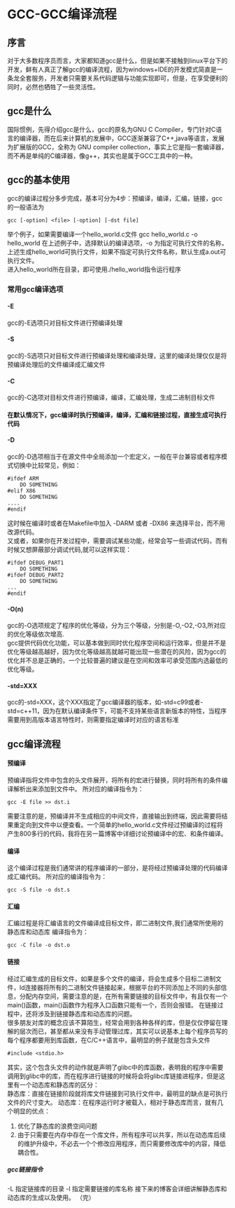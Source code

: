 # GCC-GCC编译流程
## 序言
对于大多数程序员而言，大家都知道gcc是什么，但是如果不接触到linux平台下的开发，鲜有人真正了解gcc的编译流程，因为windows+IDE的开发模式简直是一条龙全套服务，开发者只需要关系代码逻辑与功能实现即可，但是，在享受便利的同时，必然也牺牲了一些灵活性。

## gcc是什么
国际惯例，先得介绍gcc是什么，gcc的原名为GNU C Compiler，专门针对C语言的编译器，而在后来计算机的发展中，GCC逐渐兼容了C++,java等语言，发展为扩展版的GCC，全称为 GNU compiler collection，事实上它是指一套编译器，而不再是单纯的C编译器，像g++，其实也是属于GCC工具中的一种。

## gcc的基本使用
gcc的编译过程分多步完成，基本可分为4步：预编译，编译，汇编，链接，gcc的一般语法为

    gcc [-option] <file> [-option] [-dst file]
举个例子，如果需要编译一个hello_world.c文件
    gcc hello_world.c -o hello_world
在上述例子中，选择默认的编译选项，-o 为指定可执行文件的名称，上述生成hello_world可执行文件，如果不指定可执行文件名称，默认生成a.out可执行文件。  
进入hello_world所在目录，即可使用./hello_world指令运行程序

### 常用gcc编译选项
#### -E
gcc的-E选项只对目标文件进行预编译处理
#### -S
gcc的-S选项只对目标文件进行预编译处理和编译处理，这里的编译处理仅仅是将预编译处理后的文件编译成汇编文件
#### -C
gcc的-C选项对目标文件进行预编译，编译，汇编处理，生成二进制目标文件
#### 在默认情况下，gcc编译时执行预编译，编译，汇编和链接过程，直接生成可执行代码
#### -D
gcc的-D选项相当于在源文件中全局添加一个宏定义，一般在平台兼容或者程序模式切换中比较常见，例如：

    #ifdef ARM
        DO SOMETHING
    #elif X86
        DO SOMETHING
    ....
    #endif
这时候在编译时或者在Makefile中加入 -DARM 或者 -DX86 来选择平台，而不用改源代码。   
又或者，如果你在开发过程中，需要调试某些功能，经常会写一些调试代码，而有时候又想屏蔽部分调试代码,就可以这样实现：

    #ifdef DEBUG_PART1
        DO SOMETHING
    #ifdef DEBUG_PART2
        DO SOMETHING 
    ...
    #endif
#### -O(n)
gcc的-O选项规定了程序的优化等级，分为三个等级，分别是-O,-O2,-O3,所对应的优化等级依次增高.  
gcc提供代码优化功能，可以基本做到同时优化程序空间和运行效率，但是并不是优化等级越高越好，因为优化等级越高就越可能出现一些潜在的风险，因为gcc的优化并不总是正确的，一个比较普遍的建议是在空间和效率可承受范围内选最低的优化等级。
#### -std=XXX
gcc的-std=XXX，这个XXX指定了gcc编译器的版本，如-std=c99或者-std=c++11，因为在默认编译条件下，可能不支持某些语言新版本的特性，当程序需要用到高版本语言特性时，则需要指定编译时对应的语言标准
## gcc编译流程
#### 预编译
预编译指将文件中包含的头文件展开，将所有的宏进行替换，同时将所有的条件编译解析出来添加到文件中。
所对应的编译指令为：

    gcc -E file >> dst.i
需要注意的是，预编译并不生成相应的中间文件，直接输出到终端，因此需要将结果重定向到文件中以便查看。一个简单的hello_world.c文件经过预编译的过程将产生800多行的代码，我将在另一篇博客中详细讨论预编译中的宏、和条件编译。
#### 编译
这个编译过程是我们通常讲的程序编译的一部分，是将经过预编译处理的代码编译成汇编代码。
所对应的编译指令为：

    gcc -S file -o dst.s
#### 汇编
汇编过程是将汇编语言的文件编译成目标文件，即二进制文件,我们通常所使用的静态库和动态库
编译指令为：

    gcc -C file -o dst.o
#### 链接
经过汇编生成的目标文件，如果是多个文件的编译，将会生成多个目标二进制文件，ld连接器将所有的二进制文件链接起来，根据平台的不同添加上不同的头部信息，分配内存空间，需要注意的是，在所有需要链接的目标文件中，有且仅有一个main()函数，main()函数作为程序入口函数只能有一个，否则会报错。
在链接过程中，还将涉及到链接静态库和动态库的问题。  
很多朋友对库的概念应该不算陌生，经常会用到各种各样的库，但是仅仅停留在理解的层次而已，甚至都从来没有手动管理过库，其实可以说基本上每个程序员写的每个程序都要用到库函数，在C/C++语言中，最明显的例子就是包含头文件

    #include <stdio.h>
其实，这个包含头文件的动作就是声明了glibc中的库函数，表明我的程序中需要调用到glibc中的库，而在程序进行链接的时候将会将glibc库链接进程序，但是这里有一个动态库和静态库的区分：  
静态库：直接在链接阶段就将库文件链接到可执行文件中，最明显的缺点是可执行文件的尺寸变大。
动态库：在程序运行时才被载入，相对于静态库而言，就有几个明显的优点：
1. 优化了静态库的浪费空间问题
2. 由于只需要在内存中存在一个库文件，所有程序可以共享，所以在动态库后续的维护升级中，不必去一个个修改应用程序，而只需要修改库中的内容，降低耦合性。  
##### gcc链接指令
-L 指定链接库的目录
-l 指定需要链接的库名称
接下来的博客会详细讲解静态库和动态库的生成以及使用。
（完）
